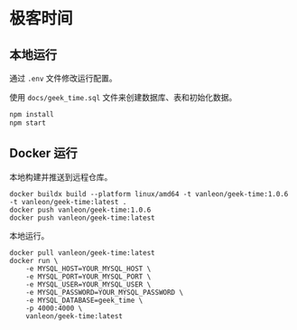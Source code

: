 # 极客时间

## 本地运行

通过 `.env` 文件修改运行配置。

使用 `docs/geek_time.sql` 文件来创建数据库、表和初始化数据。

```bash
npm install
npm start
```

## Docker 运行

本地构建并推送到远程仓库。

```
docker buildx build --platform linux/amd64 -t vanleon/geek-time:1.0.6 -t vanleon/geek-time:latest .
docker push vanleon/geek-time:1.0.6
docker push vanleon/geek-time:latest
```

本地运行。
```
docker pull vanleon/geek-time:latest
docker run \
    -e MYSQL_HOST=YOUR_MYSQL_HOST \
    -e MYSQL_PORT=YOUR_MYSQL_PORT \
    -e MYSQL_USER=YOUR_MYSQL_USER \
    -e MYSQL_PASSWORD=YOUR_MYSQL_PASSWORD \
    -e MYSQL_DATABASE=geek_time \
    -p 4000:4000 \
    vanleon/geek-time:latest
```
